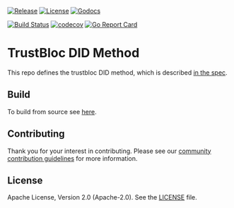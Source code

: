 [![Release](https://img.shields.io/github/release/trustbloc/trustbloc-did-method.svg?style=flat-square)](https://github.com/trustbloc/trustbloc-did-method/releases/latest)
[![License](https://img.shields.io/badge/License-Apache%202.0-blue.svg)](https://raw.githubusercontent.com/trustbloc/trustbloc-did-method/master/LICENSE)
[![Godocs](https://img.shields.io/badge/godoc-reference-blue.svg)](https://godoc.org/github.com/trustbloc/trustbloc-did-method)

[![Build Status](https://dev.azure.com/trustbloc/edge/_apis/build/status/trustbloc.trustbloc-did-method?branchName=master)](https://dev.azure.com/trustbloc/edge/_build/latest?definitionId=38&branchName=master)
[![codecov](https://codecov.io/gh/trustbloc/trustbloc-did-method/branch/master/graph/badge.svg)](https://codecov.io/gh/trustbloc/trustbloc-did-method)
[![Go Report Card](https://goreportcard.com/badge/github.com/trustbloc/trustbloc-did-method)](https://goreportcard.com/report/github.com/trustbloc/trustbloc-did-method)

# TrustBloc DID Method

This repo defines the trustbloc DID method, which is described [in the spec](/docs/spec/trustbloc-did-method.md).

## Build
To build from source see [here](/docs/build.md).

## Contributing
Thank you for your interest in contributing. Please see our [community contribution guidelines](https://github.com/trustbloc/community/blob/master/CONTRIBUTING.md) for more information.

## License
Apache License, Version 2.0 (Apache-2.0). See the [LICENSE](LICENSE) file.
